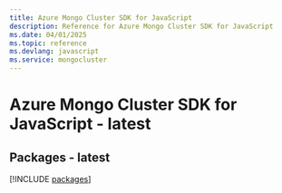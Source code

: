 ```yaml
---
title: Azure Mongo Cluster SDK for JavaScript
description: Reference for Azure Mongo Cluster SDK for JavaScript
ms.date: 04/01/2025
ms.topic: reference
ms.devlang: javascript
ms.service: mongocluster
---
```

# Azure Mongo Cluster SDK for JavaScript - latest
## Packages - latest
[!INCLUDE [packages](mongo-cluster-index.md)]
